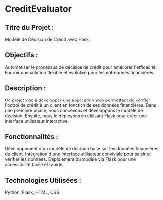 # CreditEvaluator

## Titre du Projet : 
Modèle de Décision de Crédit avec Flask 

## Objectifs :
Automatiser le processus de décision de crédit pour améliorer l'efficacité. Fournir une solution flexible et évolutive pour les entreprises financières. 
## Description : 
Ce projet vise à développer une application web permettant de vérifier l'octroi de crédit à un client en fonction de ses données financières. Dans une première phase, nous concevons et développons le modèle de décision. Ensuite, nous le déployons en utilisant Flask pour créer une interface utilisateur interactive. 

## Fonctionnalités :  
Développement d'un modèle de décision basé sur les données financières du client. Intégration d'une interface utilisateur conviviale pour saisir et vérifier les données. Déploiement du modèle via Flask pour une accessibilité facile et rapide.

## Technologies Utilisées :
Python, Flask, HTML, CSS  

